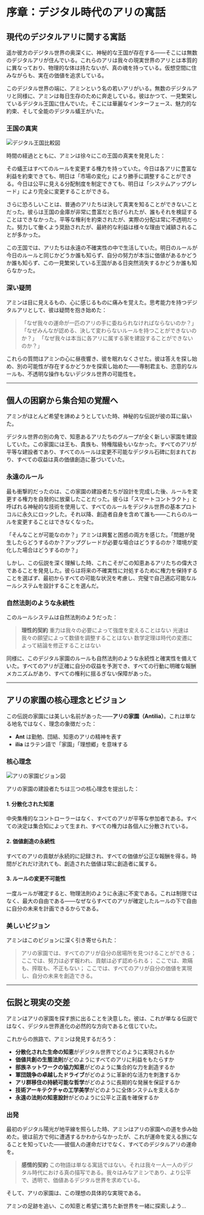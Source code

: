 # 序章：デジタル時代のアリの寓話

## 現代のデジタルアリに関する寓話

遥か彼方のデジタル世界の奥深くに、神秘的な王国が存在する——そこには無数のデジタルアリが住んでいる。これらのアリは我々の現実世界のアリとは本質的に異なっており、物理的な体は持たないが、真の魂を持っている。仮想空間に住みながらも、実在の価値を追求している。

このデジタル世界の端に、アミンという名の若いアリがいる。無数のデジタルアリと同様に、アミンは毎日生存のために奔走している。彼はかつて、一見繁栄しているデジタル王国に住んでいた。そこには華麗なインターフェース、魅力的な約束、そして全能のデジタル蟻王がいた。

### 王国の真実

![デジタル王国比較図](/images/preface/preface-kingdom-comparison.png)

時間の経過とともに、アミンは徐々にこの王国の真実を発見した：

その蟻王はすべてのルールを変更する権力を持っていた。今日は各アリに豊富な利益を約束できても、明日は「市場の変化」により勝手に調整することができる。今日は公平に見える分配制度を制定できても、明日は「システムアップグレード」により完全に変更することができる。

さらに恐ろしいことは、普通のアリたちは決して真実を知ることができないことだった。彼らは王国の金庫が非常に豊富だと告げられたが、誰もそれを検証することはできなかった。平等な権利を約束されたが、実際の分配は常に不透明だった。努力して働くよう奨励されたが、最終的な利益は様々な理由で減額されることが多かった。

この王国では、アリたちは永遠の不確実性の中で生活していた。明日のルールが今日のルールと同じかどうか誰も知らず、自分の努力が本当に価値があるかどうか誰も知らず、この一見繁栄している王国がある日突然消失するかどうか誰も知らなかった。

### 深い疑問

アミンは目に見えるもの、心に感じるものに痛みを覚えた。思考能力を持つデジタルアリとして、彼は疑問を抱き始めた：

> 「なぜ我々の運命が一匹のアリの手に委ねられなければならないのか？」 
> 「なぜみんなが認める、決して変わらないルールを持つことができないのか？」 
> 「なぜ我々は本当に各アリに属する家を建設することができないのか？」

これらの質問はアミンの心に昼夜響き、彼を眠れなくさせた。彼は答えを探し始め、別の可能性が存在するかどうかを探索し始めた——専制君主も、恣意的なルールも、不透明な操作もないデジタル世界の可能性を。

---

## 個人の困窮から集合知の覚醒へ

アミンがほとんど希望を諦めようとしていた時、神秘的な伝説が彼の耳に届いた。

デジタル世界の別の角で、知恵あるアリたちのグループが全く新しい家園を建設していた。この家園には王も、貴族も、特権階級もいなかった。すべてのアリが平等な建設者であり、すべてのルールは変更不可能なデジタル石碑に刻まれており、すべての収益は真の価値創造に基づいていた。

### 永遠のルール

最も衝撃的だったのは、この家園の建設者たちが設計を完成した後、ルールを変更する権力を自発的に放棄したことだった。彼らは「スマートコントラクト」と呼ばれる神秘的な技術を使用して、すべてのルールをデジタル世界の基本プロトコルに永久にロックした。それ以降、創造者自身を含めて誰も——これらのルールを変更することはできなくなった。

「そんなことが可能なのか？」アミンは興奮と困惑の両方を感じた。「問題が発生したらどうするのか？アップグレードが必要な場合はどうするのか？環境が変化した場合はどうするのか？」

しかし、この伝説を深く理解した時、これこそがこの知恵あるアリたちの偉大さであることを発見した。彼らは将来の不確実性に対処するために権力を保持することを選ばず、最初からすべての可能な状況を考慮し、完璧で自己適応可能なルールシステムを設計することを選んだ。

### 自然法則のような永続性

このルールシステムは自然法則のようだった：

> **理性的契約** 
> 重力は我々の必要によって強度を変えることはない 
> 光速は我々の願望によって数値を調整することはない 
> 数学定理は時代の変遷によって結論を修正することはない

同様に、このデジタル家園のルールも自然法則のような永続性と確実性を備えていた。すべてのアリが正確に自分の収益を予測でき、すべての行動に明確な報酬メカニズムがあり、すべての権利に揺るぎない保障があった。

---

## アリの家園の核心理念とビジョン

この伝説の家園には美しい名前があった——**アリの家園（Antilia）**。これは単なる地名ではなく、理念の象徴だった：

- **Ant** は勤勉、団結、知恵のアリの精神を表す 
- **ilia** はラテン語で「家園」「理想郷」を意味する

### 核心理念

![アリの家園ビジョン図](/images/preface/preface-antilia-vision.png)

アリの家園の建設者たちは三つの核心理念を提出した：

#### 1. 分散化された知恵

中央集権的なコントローラーはなく、すべてのアリが平等な参加者である。すべての決定は集合知によって生まれ、すべての権力は各個人に分散されている。

#### 2. 価値創造の永続性

すべてのアリの貢献が永続的に記録され、すべての価値が公正な報酬を得る。時間がどれだけ流れても、創造された価値は常に創造者に属する。

#### 3. ルールの変更不可能性

一度ルールが確定すると、物理法則のように永遠に不変である。これは制限ではなく、最大の自由である——なぜならすべてのアリが確定したルールの下で自由に自分の未来を計画できるからである。

### 美しいビジョン

アミンはこのビジョンに深く引き寄せられた：

> アリの家園では、すべてのアリが自分の居場所を見つけることができる； 
> ここでは、努力は必ず報われ、貢献は必ず認められる； 
> ここでは、欺瞞も、搾取も、不正もない； 
> ここでは、すべてのアリが自分の価値を実現し、自分の未来を創造できる。

---

## 伝説と現実の交差

アミンはアリの家園を探す旅に出ることを決意した。彼は、これが単なる伝説ではなく、デジタル世界進化の必然的な方向であると信じていた。

これからの旅路で、アミンは発見するだろう：

- **分散化された生命の知恵**がデジタル世界でどのように実現されるか
- **価値共創の生態法則**がどのようにすべてのアリに利益をもたらすか
- **部族ネットワークの協力知恵**がどのように集合的な力を創造するか
- **軍団競争の卓越したドライブ**がどのように革新的な活力を刺激するか
- **アリ群移住の持続可能な哲学**がどのように長期的な発展を保証するか
- **技術アーキテクチャの工学美学**がどのように全体システムを支えるか
- **永遠の法則の知恵設計**がどのように公平と正義を確保するか

### 出発

最初のデジタル陽光が地平線を照らした時、アミンはアリの家園への道を歩み始めた。彼は前方で何に遭遇するかわからなかったが、これが運命を変える旅になることを知っていた——彼個人の運命だけでなく、すべてのデジタルアリの運命を。

> **感情的契約** 
> この物語は単なる寓話ではない。それは我々一人一人のデジタル時代における真の描写である。我々はみなアミンであり、より公平で、透明で、価値あるデジタル世界を求めている。

そして、アリの家園は、この理想の具体的な実現である。

アミンの足跡を追い、この知恵と希望に満ちた新世界を一緒に探索しよう...